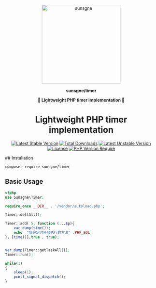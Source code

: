 <div align="center">
<img width="260px" src="https://cdn.nine1120.cn/logo-i.png" alt="sunsgne">

**<p align="center">sunsgne/timer</p>**

**<p align="center">🐬 Lightweight PHP timer implementation 🐬</p>**

# Lightweight PHP timer implementation

[![Latest Stable Version](http://poser.pugx.org/sunsgne/timer/v)](https://packagist.org/packages/sunsgne/timer)
[![Total Downloads](http://poser.pugx.org/sunsgne/timer/downloads)](https://packagist.org/packages/sunsgne/timer)
[![Latest Unstable Version](http://poser.pugx.org/sunsgne/timer/v/unstable)](https://packagist.org/packages/sunsgne/timer)
[![License](http://poser.pugx.org/sunsgne/timer/license)](https://packagist.org/packages/sunsgne/timer)
[![PHP Version Require](http://poser.pugx.org/sunsgne/timer/require/php)](https://packagist.org/packages/sunsgne/timer)
</div>
## Installation

```
composer require sunsgne/timer
```


## Basic Usage
```php
<?php
use Sunsgne\Timer;

require_once __DIR__ . '/vendor/autoload.php';

Timer::dellAll();

Timer::add( 5, function (...$p){
    var_dump(time());
    echo  "我是定时任务执行的方法" .PHP_EOL;
}, [time()],true , true);


var_dump(Timer::getTaskAll());
Timer::run();

while(1)
{
    sleep(1);
    pcntl_signal_dispatch();
}
```
